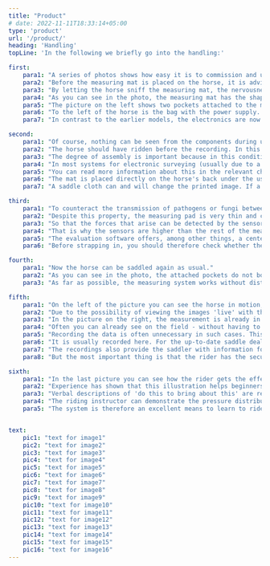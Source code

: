 ```yaml
---
title: "Product"
# date: 2022-11-11T18:33:14+05:00
type: 'product'
url: '/product/'
heading: 'Handling'
topLine: 'In the following we briefly go into the handling:'

first:
    para1: "A series of photos shows how easy it is to commission and use the saddle tester system."
    para2: "Before the measuring mat is placed on the horse, it is advisable first 'introduce' the measuring mat to any suspicious characters."
    para3: "By letting the horse sniff the measuring mat, the nervousness of the unknown quickly dissipates and the measuring mat can be placed directly on the animal's back."
    para4: "As you can see in the photo, the measuring mat has the shape of the horse's back and is therefore perfectly positioned."
    para5: "The picture on the left shows two pockets attached to the measuring mat in the lower half."
    para6: "To the left of the horse is the bag with the power supply. It is a battery pack with a battery status indicator. To the right of the horse is the bag with the evaluation electronics and the data radio. "
    para7: "In contrast to the earlier models, the electronics are now completely integrated in the pad and there is no need to carry the electronics in a backpack."

second:
    para1: "Of course, nothing can be seen from the components during use. They disappear into the pockets and are secured by a snap fastener. (see right photo)"
    para2: "The horse should have ridden before the recording. In this case, the measuring pad is put on when you saddle up and the warm-down takes place with the measuring blanket. This is not a problem. It is important to note that when measuring, the horse walks loose on the reins."
    para3: "The degree of assembly is important because in this condition the saddle must fit."
    para4: "In most systems for electronic surveying (usually due to a lack of technical possibilities) this effect is avoided. It is immensely important that the saddle is measured while it is being used."
    para5: "You can read more information about this in the relevant chapters."
    para6: "The mat is placed directly on the horse's back under the usual riding gear. It is important that everything is exactly as it is otherwise ridden."
    para7: "A saddle cloth can and will change the printed image. If a saddle cloth is normally used, this should now also be used."

third:
    para1: "To counteract the transmission of pathogens or fungi between the horses, the measuring pad has a waterproof coating. Cleaning the pad with disinfectants is of course possible."
    para2: "Despite this property, the measuring pad is very thin and cuddly."
    para3: "So that the forces that arise can be detected by the sensors, the forces must also act on the sensors."
    para4: "That is why the sensors are higher than the rest of the measuring ceiling. You can feel the sensors with your fingers in the pad. This prevents damping of the measured pressure distribution and ensures a meaningful print image."
    para5: "The evaluation software offers, among other things, a center of gravity evaluation and a pressure distribution over the entire measurement cycle."
    para6: "Before strapping in, you should therefore check whether the pad is in the middle of the spine and correct it if necessary."

fourth:
    para1: "Now the horse can be saddled again as usual."
    para2: "As you can see in the photo, the attached pockets do not bother stirrups or belts."
    para3: "As far as possible, the measuring system works without disturbing the usual rider-saddle-horse system "

fifth:
    para1: "On the left of the picture you can see the horse in motion, while on the right of the picture the pressure conditions between the horse and the riding gear are examined."
    para2: "Due to the possibility of viewing the images 'live' with the help of the radio link and interpreting them promptly, weak points can be identified during the recording and, if necessary, corrective influence can be exerted."
    para3: "In the picture on the right, the measurement is already in full swing."
    para4: "Often you can already see on the field - without having to retreat to the closet for the analysis - that, for example: the saddle or the pad does not work at all as hoped."
    para5: "Recording the data is often unnecessary in such cases. This gives the dealer the opportunity to quickly test some of the saddles that come into question."
    para6: "It is usually recorded here. For the up-to-date saddle dealer/saddler, the analysis serves to ensure that everything was right when the saddle was handed over."
    para7: "The recordings also provide the saddler with information for optimizing the saddle or pad while moving."
    para8: "But the most important thing is that the rider has the security of having found a functioning and as pleasant as possible interface with his horse while riding."

sixth:
    para1: "In the last picture you can see how the rider gets the effect of her body weight shift visualized."
    para2: "Experience has shown that this illustration helps beginners, but also ambitious advanced riders, to understand the use of weight shifting to communicate with the horse better and, above all, faster."
    para3: "Verbal descriptions of 'do this to bring about this' are replaced with images."
    para4: "The riding instructor can demonstrate the pressure distribution and the riding student can tell the horse where to go by imitating the pressure image." 
    para5: "The system is therefore an excellent means to learn to ride quickly and effectively, but also to make progress faster and more effectively in order to be even more successful at tournaments through better cooperation with your horse - through improved communication."


text:
    pic1: "text for image1"
    pic2: "text for image2"
    pic3: "text for image3"
    pic4: "text for image4"
    pic5: "text for image5"
    pic6: "text for image6"
    pic7: "text for image7"
    pic8: "text for image8"
    pic9: "text for image9"
    pic10: "text for image10"
    pic11: "text for image11"
    pic12: "text for image12"
    pic13: "text for image13"
    pic14: "text for image14"
    pic15: "text for image15"
    pic16: "text for image16"
---
```

